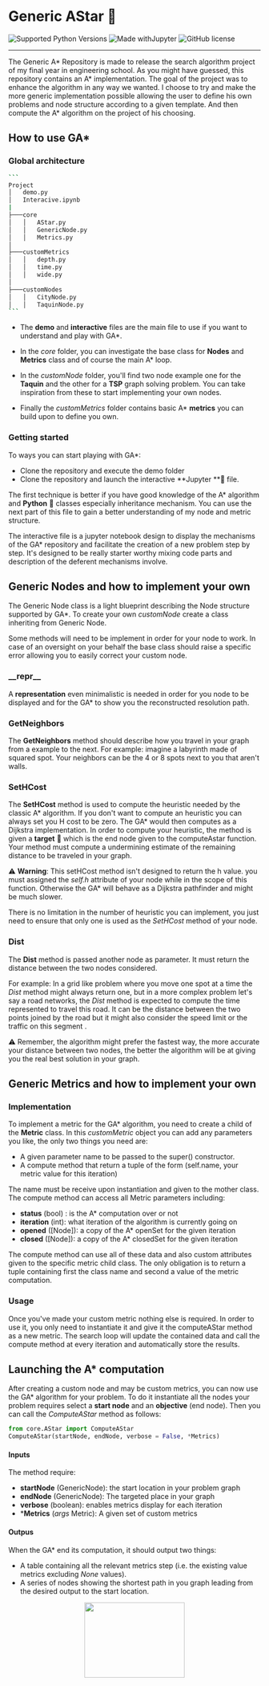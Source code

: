 # Generic AStar :stars:

![Supported Python Versions](https://img.shields.io/badge/Python-3.9.0-blue.svg?logo=python&logoColor=white)  ![Made withJupyter](https://img.shields.io/badge/Jupyter-6.1.5-orange.svg?logo=jupyter&logoColor=white)  ![GitHub license](https://img.shields.io/badge/License-DTFW-green.svg?logo=GitHub%20Sponsors&logoColor=white)

------

The Generic A* Repository is made to release the search algorithm project of my final year in engineering school.  As you might have guessed, this repository contains an A* implementation. The goal of the project was to enhance the algorithm in any way we wanted. I choose to try and make the more generic implementation possible allowing the user to define his own problems and node structure according to a given template. And then compute the A* algorithm on the project of his choosing.

## How to use GA*​

### Global architecture 

~~~bash
```
Project
│   demo.py
│   Interacive.ipynb
|
├───core
│   │   AStar.py
│   │   GenericNode.py
│   │   Metrics.py
│
├───customMetrics
│   │   depth.py
│   │   time.py
│   │   wide.py
│   
├───customNodes
│   │   CityNode.py
│   │   TaquinNode.py
```
~~~

- The **demo** and **interactive** files are the main file to use if you want to understand and play with GA*.

- In the *core* folder, you can investigate the base class for **Nodes** and **Metrics** class and of course the main A* loop.

- In the *customNode* folder, you'll find two node example one for the **Taquin** and the other for a **TSP** graph solving problem. You can take inspiration from these to start implementing your own nodes.
- Finally the *customMetrics* folder contains basic A* **metrics** you can build upon to define you own.

### Getting started

To ways you can start playing with GA*:

- Clone the repository and execute the demo folder
- Clone the repository and launch the interactive **Jupyter **:telescope: file.

The first technique is better if you have good knowledge of the A* algorithm and **Python** :snake: classes especially inheritance mechanism. You can use the next part of this file to gain a better understanding of my node and metric structure.

The interactive file is a jupyter notebook design to display the mechanisms of the GA* repository and facilitate the creation of a new problem step by step. It's designed to be really starter worthy mixing code parts and description of the deferent mechanisms involve.

## Generic Nodes and how to implement your own

The Generic Node class is a light blueprint describing the Node structure supported by GA*. To create your own *customNode*  create a class inheriting from Generic Node.

Some methods will need to be implement in order for your node to work. In case of an oversight on your behalf the base class should raise a specific error allowing you to easily correct your custom node.

### __repr\_\_

A **representation** even minimalistic is needed in order for you node to be displayed and for the GA* to show you the reconstructed resolution path.

### GetNeighbors 

The **GetNeighbors** method should describe how you travel in your graph from a example to the next. For example: imagine a labyrinth made of squared spot. Your neighbors can be the 4 or 8 spots next to you that aren't walls.

### SetHCost

The **SetHCost** method is used to compute the heuristic needed by the classic A* algorithm. If you don't want to compute an heuristic you can always set you H cost to be zero. The GA* would then computes as a Dijkstra implementation. In order to compute your heuristic, the method is given a **target** :red_circle: which is the end node given to the computeAstar function. Your method must compute a undermining estimate of the remaining distance to be traveled in your graph.

:warning: **Warning**: This setHCost method isn't designed to return the h value. you must assigned the *self.h* attribute of your node while in the scope of this function. Otherwise the GA* will behave as a Dijkstra pathfinder and might be much slower.

There is no limitation in the number of heuristic you can implement, you just need to ensure that only one is used as the *SetHCost* method of your node.

### Dist

The **Dist** method is passed another node as parameter. It must return the distance between the two nodes considered. 

For example: In a grid like problem where you move one spot at a time the *Dist* method might always return one, but in a more complex problem let's say a road networks, the *Dist* method is expected to compute the time represented to travel this road. It can be the distance between the two points joined by the road but it might also consider the speed limit or the traffic on this segment .

:warning: Remember, the algorithm might prefer the fastest way, the more accurate your distance between two nodes, the better the algorithm will be at giving you the real best solution in your graph.

## Generic Metrics and how to implement your own

### Implementation

To implement a metric for the GA* algorithm, you need to create a child of the **Metric** class. In this *customMetric* object you can add any parameters you like, the only two things you need are:

- A given parameter name to be passed to the super() constructor.
- A compute method that return a tuple of the form (self.name, your metric value for this iteration)

The name must be receive upon instantiation and given to the mother class. The compute method can access all Metric parameters including:



- **status** (bool) : is the A* computation over or not
- **iteration** (int): what iteration of the algorithm is currently going on
- **opened** ([Node]): a copy of the A* openSet for the given iteration
- **closed** ([Node]): a copy of the A* closedSet for the given iteration

The compute method can use all of these data and also custom attributes given to the specific metric child class. The only obligation is to return a tuple containing first the class name and second a value of the metric computation. 

### Usage

Once you've made your custom metric nothing else is required. In order to use it, you only need to instantiate it and give it the computeAStar method as a new metric. The search loop will update the contained data and call the compute method at every iteration and automatically store the results.

## Launching the A* computation

After creating a custom node and may be custom metrics, you can now use the GA* algorithm for your problem. To do it instantiate all the nodes your problem requires select a **start node** and an **objective** (end node). Then you can call the *ComputeAStar* method as follows:

```python
from core.AStar import ComputeAStar
ComputeAStar(startNode, endNode, verbose = False, *Metrics)
```

#### Inputs

The method require:

- **startNode** (GenericNode): the start location in your problem graph
- **endNode** (GenericNode): The targeted place in your graph
- **verbose** (boolean): enables metrics display for each iteration
- ***Metrics** (*args* Metric): A given set of custom metrics

#### Outpus

When the GA* end its computation, it should output two things:

- A table containing all the relevant metrics step (i.e. the existing value metrics excluding *None* values).
- A series of nodes showing the shortest path in you graph leading from the desired output to the start location.



<p align="center">
    <img src='https://ensc.bordeaux-inp.fr/sites/default/files/upload/page-edito/inp/img/logos/logo.ensc-bxinp.jpg' width=200px height=150px />
</p>